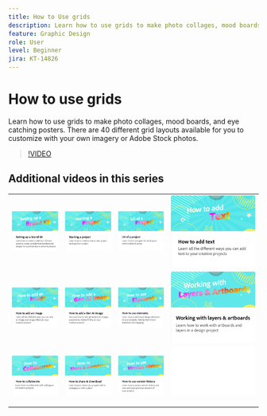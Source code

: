 ```yaml
---
title: How to Use grids
description: Learn how to use grids to make photo collages, mood boards, and eye catching posters
feature: Graphic Design 
role: User
level: Beginner
jira: KT-14826
---
```

# How to use grids

Learn how to use grids to make photo collages, mood boards, and eye catching posters. There are 40 different grid layouts available for you to customize with your own imagery or Adobe Stock photos.

>[!VIDEO](https://video.tv.adobe.com/v/3426934?quality=12&learn=on&hidetitle=true)

## Additional videos in this series

<table style="table-layout:fixed">
<tr>
 <td>
      <a href="brand.md">
         <img alt="Setting up a brand kit" src="assets/brand.png" />
      </a>
  </td>
   <td>
      <a href="new-project.md">
         <img alt="Starting a project" src="assets/starting-a-project.png" />
      </a>
  </td>
   <td>
      <a href="workspace.md">
         <img alt="UX of a project" src="assets/workspace.png" />
      </a>
  </td>
  <td>
      <a href="text-effects.md">
         <img alt="How to add text" src="assets/text-effects.png" />
      </a>
  </td>
</tr>
<tr>
   <td>
      <a href="image-effects.md">
         <img alt="How to add an image" src="assets/image-effects.png" />
      </a>
  </td>
   <td>
      <a href="add-gen-ai-image.md">
         <img alt="How to add a Gen AI image" src="assets/gen-ai-image.png" />
      </a>
  </td>
  <td>
         <a href="add-design-assets.md">
            <img alt="How to use elements" src="assets/design-assets.png" />
         </a>
   </td>
   <td>
         <a href="layers.md">
            <img alt="Working with layers & artboards" src="assets/layers.png" />
         </a>
   </td>
</tr>
<tr>
    <td>
        <a href="collaborate.md">
            <img alt="How to collaborate" src="assets/collaborate.png" />
        </a>
    </td>
   <td>
        <a href="share.md">
            <img alt="How to share & download" src="assets/share.png" />
        </a>
   </td>
   <td>
        <a href="version-history.md">
            <img alt="How to use version history" src="assets/version-history.png" />
        </a>
   </td>
   <td>
      <img alt="Spacer" src="../assets/Whitespacer.png" />
      <div>
      <br>
   </td>
</tr>
</table>